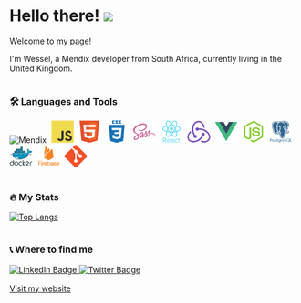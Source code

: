 <div align="left">

<div >
  
  <h1>
  Hello there!
  <img src="https://media.giphy.com/media/hvRJCLFzcasrR4ia7z/giphy.gif" width="30px"/>
  </h1>
 </div>
<div align="left">
  <p> Welcome to my page!</p>
  <p>I'm Wessel, a Mendix developer from South Africa, currently living in the United Kingdom.</p>

</div>
</div>

<div>

<!-- ---
  
### :man_office_worker: About Me :
  
- :mailbox:Reach out to me : [![Linkedin Badge](https://img.shields.io/badge/LinkedIn-blue?style=for-the-badge&logo=linkedin&logoColor=white)](https://www.linkedin.com/in/wessel-b%C3%BCchling-mendix/)
</div>

<div> -->

 <h1 style="width:100%"></h1>

### :hammer_and_wrench: Languages and Tools 
  <img src="https://www.mendix.com/wp-content/uploads/mendix-platform.svg" title="Mendix" alt="Mendix" width="40" height="40"/>&nbsp;
  <img src="https://github.com/devicons/devicon/blob/master/icons/javascript/javascript-original.svg" title="JavaScript" alt="JavaScript" width="40" height="40"/>&nbsp;
  <img src="https://github.com/devicons/devicon/blob/master/icons/html5/html5-original.svg" title="HTML5" alt="HTML" width="40" height="40"/>&nbsp;
  <img src="https://github.com/devicons/devicon/blob/master/icons/css3/css3-plain-wordmark.svg"  title="CSS3" alt="CSS" width="40" height="40"/>&nbsp;
  <img src="https://github.com/devicons/devicon/blob/master/icons/sass/sass-original.svg" title="SASS" alt="SASS" width="40" height="40"/>&nbsp;
  <img src="https://github.com/devicons/devicon/blob/master/icons/react/react-original-wordmark.svg" title="React" alt="React" width="40" height="40"/>&nbsp;
  <img src="https://github.com/devicons/devicon/blob/master/icons/redux/redux-original.svg" title="Redux" alt="Redux " width="40" height="40"/>&nbsp;
  <img src="https://github.com/devicons/devicon/blob/master/icons/vuejs/vuejs-original.svg" title="Vue UI" alt="Vue" width="40" height="40"/>&nbsp;
  <img src="https://github.com/devicons/devicon/blob/master/icons/nodejs/nodejs-original.svg" title="NodeJS" alt="NodeJS" width="40" height="40"/>&nbsp;
  <img src="https://github.com/devicons/devicon/blob/master/icons/postgresql/postgresql-plain-wordmark.svg" title="PostgreSql"  alt="PostgreSql" width="40" height="40"/>&nbsp;
  <img src="https://github.com/devicons/devicon/blob/master/icons/docker/docker-original-wordmark.svg" title="Docker"  alt="Docker" width="40" height="40"/>&nbsp;
  <img src="https://github.com/devicons/devicon/blob/master/icons/firebase/firebase-plain-wordmark.svg" title="Firebase" alt="Firebase" width="40" height="40"/>&nbsp;
  <img src="https://github.com/devicons/devicon/blob/master/icons/git/git-original.svg" title="Git" alt="Git" width="40" height="40"/>&nbsp;
</div>

 <h1 style="width:100%"></h1>

### :fire: My Stats 
[![Top Langs](https://github-readme-stats.vercel.app/api/top-langs/?username=wbuc&layout=compact&theme=vision-friendly-dark)](https://github.com/anuraghazra/github-readme-stats)
 
<h1 style="width:100%"></h1>
 
### :telephone_receiver: Where to find me
 <a href="https://www.linkedin.com/in/wessel-b%C3%BCchling-mendix/">
    <img src="https://img.shields.io/badge/LinkedIn-blue?style=for-the-badge&logo=linkedin&logoColor=white" alt="LinkedIn Badge"/>
  </a>
  <a href="https://twitter.com/WesselBuchling">
    <img src="https://img.shields.io/badge/Twitter-blue?style=for-the-badge&logo=twitter&logoColor=white" alt="Twitter Badge"/>
  </a>
 <div style="margin-top:16px">
  <a href="https://wesselbuchling.com">
    Visit my website
  </a>
</div>
  
  <h1 style="width:100%"></h1>
  <div id="badges" align="center">
  <p>
    <img src="https://komarev.com/ghpvc/?username=wbuc&style=flat-square&color=blue" alt=""/>
    
  </p>
</div>

<!--
**wbuc/wbuc** is a ✨ _special_ ✨ repository because its `README.md` (this file) appears on your GitHub profile.
  <img src="https://media.giphy.com/media/M9gbBd9nbDrOTu1Mqx/giphy.gif" width="100"/>
Here are some ideas to get you started:

- 🔭 I’m currently working on ...
- 🌱 I’m currently learning ...
- 👯 I’m looking to collaborate on ...
- 🤔 I’m looking for help with ...
- 💬 Ask me about ...
- 📫 How to reach me: ...
- 😄 Pronouns: ...
- ⚡ Fun fact: ...
-->
